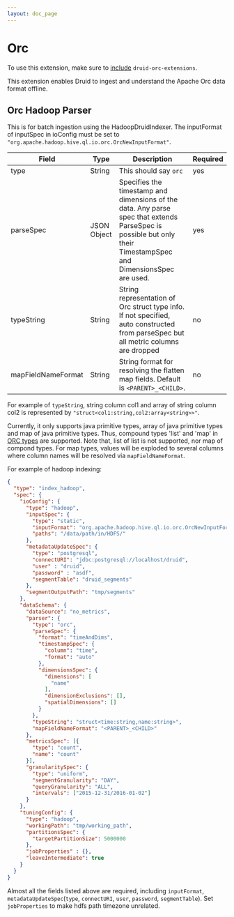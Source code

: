 ```yaml
---
layout: doc_page
---
```


# Orc

To use this extension, make sure to [include](../../operations/including-extensions.html) `druid-orc-extensions`.

This extension enables Druid to ingest and understand the Apache Orc data format offline.

## Orc Hadoop Parser

This is for batch ingestion using the HadoopDruidIndexer. The inputFormat of inputSpec in ioConfig must be set to `"org.apache.hadoop.hive.ql.io.orc.OrcNewInputFormat"`.

|Field     | Type        | Description                                                                            | Required|
|----------|-------------|----------------------------------------------------------------------------------------|---------|
|type      | String      | This should say `orc`                                                                  | yes|
|parseSpec | JSON Object | Specifies the timestamp and dimensions of the data. Any parse spec that extends ParseSpec is possible but only their TimestampSpec and DimensionsSpec are used. | yes|
|typeString| String      | String representation of Orc struct type info. If not specified, auto constructed from parseSpec but all metric columns are dropped | no|
|mapFieldNameFormat| String | String format for resolving the flatten map fields. Default is `<PARENT>_<CHILD>`. | no |

For example of `typeString`, string column col1 and array of string column col2 is represented by `"struct<col1:string,col2:array<string>>"`.

Currently, it only supports java primitive types, array of java primitive types and map of java primitive types. Thus, compound types 'list' and 'map' in [ORC types](https://orc.apache.org/docs/types.html) are supported. Note that, list of list is not supported, nor map of compond types. For map types, values will be exploded to several columns where column names will be resolved via `mapFieldNameFormat`.

For example of hadoop indexing:

```json
{
  "type": "index_hadoop",
  "spec": {
    "ioConfig": {
      "type": "hadoop",
      "inputSpec": {
        "type": "static",
        "inputFormat": "org.apache.hadoop.hive.ql.io.orc.OrcNewInputFormat",
        "paths": "/data/path/in/HDFS/"
      },
      "metadataUpdateSpec": {
        "type": "postgresql",
        "connectURI": "jdbc:postgresql://localhost/druid",
        "user" : "druid",
        "password" : "asdf",
        "segmentTable": "druid_segments"
      },
      "segmentOutputPath": "tmp/segments"
    },
    "dataSchema": {
      "dataSource": "no_metrics",
      "parser": {
        "type": "orc",
        "parseSpec": {
          "format": "timeAndDims",
          "timestampSpec": {
            "column": "time",
            "format": "auto"
          },
          "dimensionsSpec": {
            "dimensions": [
              "name"
            ],
            "dimensionExclusions": [],
            "spatialDimensions": []
          }
        },
        "typeString": "struct<time:string,name:string>",
        "mapFieldNameFormat": "<PARENT>_<CHILD>"
      },
      "metricsSpec": [{
        "type": "count",
        "name": "count"
      }],
      "granularitySpec": {
        "type": "uniform",
        "segmentGranularity": "DAY",
        "queryGranularity": "ALL",
        "intervals": ["2015-12-31/2016-01-02"]
      }
    },
    "tuningConfig": {
      "type": "hadoop",
      "workingPath": "tmp/working_path",
      "partitionsSpec": {
        "targetPartitionSize": 5000000
      },
      "jobProperties" : {},
      "leaveIntermediate": true
    }
  }
}
```

Almost all the fields listed above are required, including `inputFormat`, `metadataUpdateSpec`(`type`, `connectURI`, `user`, `password`, `segmentTable`). Set `jobProperties` to make hdfs path timezone unrelated.

